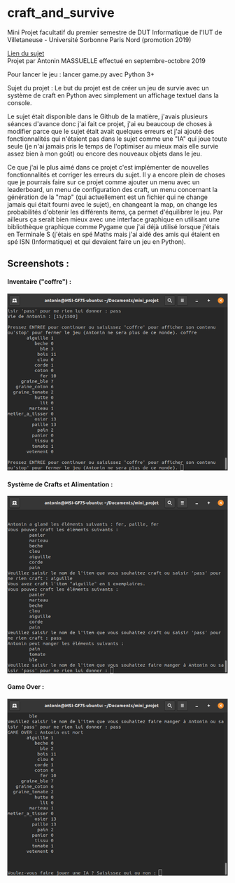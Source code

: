# craft_and_survive
Mini Projet facultatif du premier semestre de DUT Informatique de l'IUT de Villetaneuse - Université Sorbonne Paris Nord (promotion 2019)  

[Lien du sujet](https://github.com/iutVilletaneuseDptInfo/M1102/tree/master/MiniProjet)  
Projet par Antonin MASSUELLE effectué en septembre-octobre 2019 

Pour lancer le jeu : lancer game.py avec Python 3+  

Sujet du projet :
Le but du projet est de créer un jeu de survie avec un système de craft en Python avec simplement un affichage textuel dans la console.  

Le sujet était disponible dans le Github de la matière, j'avais plusieurs séances d'avance donc j'ai fait ce projet, j'ai eu beaucoup de choses à modifier parce que le sujet était avait quelques erreurs et j'ai ajouté des fonctionnalités qui n'étaient pas dans le sujet comme une "IA" qui joue toute seule (je n'ai jamais pris le temps de l'optimiser au mieux mais elle survie assez bien à mon goût) ou encore des nouveaux objets dans le jeu.  

Ce que j'ai le plus aimé dans ce projet c'est implémenter de nouvelles fonctionnalités et corriger les erreurs du sujet. Il y a encore plein de choses que je pourrais faire sur ce projet comme ajouter un menu avec un leaderboard, un menu de configuration des craft, un menu concernant la génération de la "map" (qui actuellement est un fichier qui ne change jamais qui était fourni avec le sujet), en changeant la map, on change les probabilités d'obtenir les différents items, ça permet d'équilibrer le jeu. Par ailleurs ça serait bien mieux avec une interface graphique en utilisant une bibliothèque graphique comme Pygame que j'ai déjà utilisé lorsque j'étais en Terminale S (j'étais en spé Maths mais j'ai aidé des amis qui étaient en spé ISN (Informatique) et qui devaient faire un jeu en Python).

## Screenshots :  
#### Inventaire ("coffre") :  
![Affichage inventaire](/screenshots/inventory.png)  
#### Système de Crafts et Alimentation :  
![Crafts possibles & Système d'alimentation](/screenshots/crafting_and_food.png)  
#### Game Over :  
![Partie finie](/screenshots/lost.png)  
